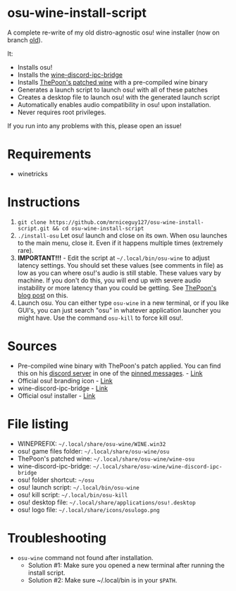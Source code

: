 # osu-wine-install-script

A complete re-write of my old distro-agnostic osu! wine installer (now on branch [old](https://github.com/mrniceguy127/osu-wine-install-script/tree/old)).

It:

- Installs osu!
- Installs the [wine-discord-ipc-bridge](https://github.com/0e4ef622/wine-discord-ipc-bridge)
- Installs [ThePoon's patched wine](https://blog.thepoon.fr/osuLinuxAudioLatency/) with a pre-compiled wine binary
- Generates a launch script to launch osu! with all of these patches
- Creates a desktop file to launch osu! with the generated launch script
- Automatically enables audio compatibility in osu! upon installation.
- Never requires root privileges.

If you run into any problems with this, please open an issue!

# Requirements

- winetricks

# Instructions

1. `git clone https://github.com/mrniceguy127/osu-wine-install-script.git && cd osu-wine-install-script`
2. `./install-osu` Let osu! launch and close on its own. When osu launches to the main menu, close it. Even if it happens multiple times (extremely rare).
3. **IMPORTANT!!!** - Edit the script at `~/.local/bin/osu-wine` to adjust latency settings. You should set these values (see comments in file) as low as you can where osu!'s audio is still stable. These values vary by machine. If you don't do this, you will end up with severe audio instability or more latency than you could be getting. See [ThePoon's blog post](https://blog.thepoon.fr/osuLinuxAudioLatency/) on this.
4. Launch osu. You can either type `osu-wine` in a new terminal, or if you like GUI's, you can just search "osu" in whatever application launcher you might have. Use the command `osu-kill` to force kill osu!.

# Sources

- Pre-compiled wine binary with ThePoon's patch applied. You can find this on his [discord server](https://discord.com/invite/ThePooN) in one of the [pinned messages](https://discord.com/channels/209933203782369281/457310786994307073/700594232292802590). - [Link](https://5124.mywire.org/HDD/Downloads/wine-osu-4.13-1-x86_64.pkg.tar.xz)
- Official osu! branding icon - [Link](https://i.ppy.sh/916068c8e2d5f90be7766da5ce0ee7a7ea6c99b3/68747470733a2f2f6f73752e7070792e73682f68656c702f77696b692f4272616e645f6964656e746974795f67756964656c696e65732f696d672f75736167652d66756c6c2d636f6c6f75722e706e67)
- wine-discord-ipc-bridge - [Link](https://github.com/0e4ef622/wine-discord-ipc-bridge/releases/download/v0.0.1/winediscordipcbridge.exe)
- Official osu! installer - [Link](https://m1.ppy.sh/r/osu!install.exe)

# File listing

- WINEPREFIX: `~/.local/share/osu-wine/WINE.win32`
- osu! game files folder: `~/.local/share/osu-wine/osu`
- ThePoon's patched wine: `~/.local/share/osu-wine/wine-osu`
- wine-discord-ipc-bridge: `~/.local/share/osu-wine/wine-discord-ipc-bridge`
- osu! folder shortcut: `~/osu`
- osu! launch script: `~/.local/bin/osu-wine`
- osu! kill script: `~/.local/bin/osu-kill`
- osu! desktop file: `~/.local/share/applications/osu!.desktop`
- osu! logo file: `~/.local/share/icons/osulogo.png`

# Troubleshooting

- `osu-wine` command not found after installation.
  - Solution #1: Make sure you opened a new terminal after running the install script.
  - Solution #2: Make sure ~/.local/bin is in your `$PATH`.
